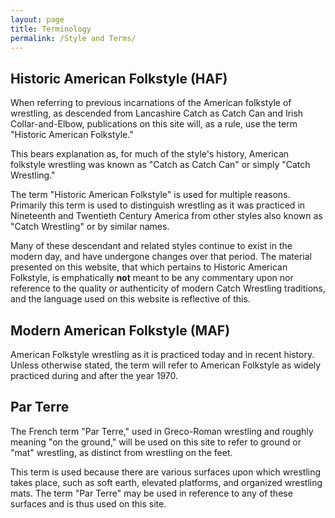 ```yaml
---
layout: page
title: Terminology
permalink: /Style and Terms/
---
```


Historic American Folkstyle (HAF)
-

When referring to previous incarnations of the American folkstyle of wrestling, as descended from Lancashire Catch as Catch Can and Irish Collar-and-Elbow, publications on this site will, as a rule, use the term "Historic American Folkstyle."

This bears explanation as, for much of the style's history, American folkstyle wrestling was known as "Catch as Catch Can" or simply "Catch Wrestling."  

The term "Historic American Folkstyle" is used for multiple reasons.  Primarily this term is used to distinguish wrestling as it was practiced in Nineteenth and Twentieth Century America from other styles also known as "Catch Wrestling" or by similar names.

Many of these descendant and related styles continue to exist in the modern day, and have undergone changes over that period.  The material presented on this website, that which pertains to Historic American Folkstyle, is emphatically **not** meant to be any commentary upon nor reference to the quality or authenticity of modern Catch Wrestling traditions, and the language used on this website is reflective of this.

Modern American Folkstyle (MAF)
---
American Folkstyle wrestling as it is practiced today and in recent history.  Unless otherwise stated, the term will refer to American Folkstyle as widely practiced during and after the year 1970.

Par Terre
---

The French term "Par Terre," used in Greco-Roman wrestling and roughly meaning "on the ground," will be used on this site to refer to ground or "mat" wrestling, as distinct from wrestling on the feet.

This term is used because there are various surfaces upon which wrestling takes place, such as soft earth, elevated platforms, and organized wrestling mats.  The term "Par Terre" may be used in reference to any of these surfaces and is thus used on this site. 